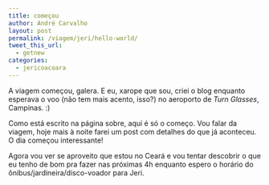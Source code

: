 ```yaml
---
title: começou
author: André Carvalho
layout: post
permalink: /viagem/jeri/hello-world/
tweet_this_url:
  - getnew
categories:
  - jericoacoara
---
```


A viagem começou, galera. E eu, xarope que sou, criei o blog enquanto esperava o voo (não tem mais acento, isso?) no aeroporto de _Turn Glasses_, Campinas. :)

Como está escrito na página sobre, aqui é só o começo. Vou falar da viagem, hoje mais à noite farei um post com detalhes do que já aconteceu. O dia começou interessante!

Agora vou ver se aproveito que estou no Ceará e vou tentar descobrir o que eu tenho de bom pra fazer nas próximas 4h enquanto espero o horário do ônibus/jardineira/disco-voador para Jeri.
